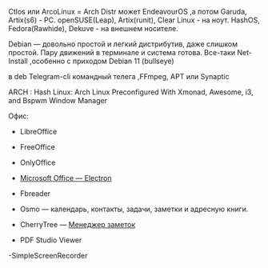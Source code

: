 
Ctlos или ArcoLinux = Arch Distr 
может EndeavourOS ,а потом Garuda, Artix(s6) - PC.
openSUSE(Leap), Artix(runit), Clear Linux - на ноут.
HashOS, Fedora(Rawhide), Dekuve - на внешнем носителе.

Debian  —  довольно простой и легкий дистрибутив, даже слишком простой. Пару движений в терминале и система готова. Все-таки Net-Install ,особенно с приходом Debian 11 (bullseye) 

в deb  Telegram-cli командный телега ,FFmpeg, APT или Synaptic 
 
 
ARCH : Hash Linux: Arch Linux Preconfigured With Xmonad, Awesome, i3, and Bspwm Window Manager
 
[]()
[]()
Офис:
 - LibreOffice
 
 - FreeOffice 
 
 - OnlyOffice
 
 - [Microsoft Office — Electron](https://github.com/agam778/MS-Office-Electron) 
 
 - Fbreader
 
 - Osmo — календарь, контакты, задачи, заметки и адресную книги.
 
 - CherryTree — [Менеджер заметок](https://www.giuspen.com/cherrytree/)

 - PDF Studio Viewer
 
 
 -SimpleScreenRecorder
